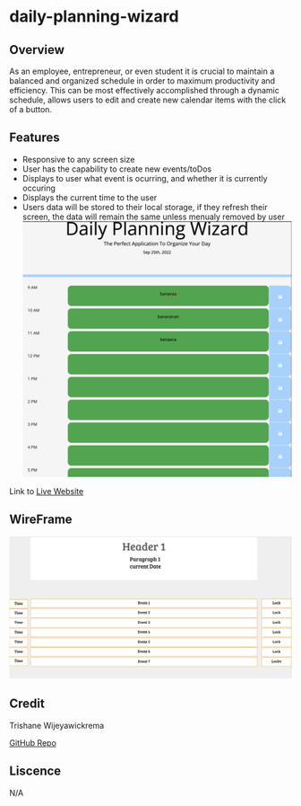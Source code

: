 # daily-planning-wizard


## Overview

As an employee, entrepreneur, or even student it is crucial to maintain a balanced and organized schedule in order to maximum productivity and
efficiency. This can be most effectively accomplished through a dynamic schedule, allows users to edit and create new calendar items with the click of
a button.

## Features
- Responsive to any screen size
- User has the capability to create new events/toDos
- Displays to user what event is ocurring, and whether it is currently occuring
- Displays the current time to the user
- Users data will be stored to their local storage, if they refresh their screen, the data will remain the same unless menualy removed by user
![screenshot](develop/images/daily-planning-wizard-screenshot.png)

Link to [Live Website](https://trishaneww.github.io/daily-planning-wizard/)

## WireFrame

![screenshot](develop/images/wizard-wireframe.png)

## Credit

Trishane Wijeyawickrema

[GitHub Repo](https://github.com/Trishaneww/daily-planning-wizard)

## Liscence

N/A
